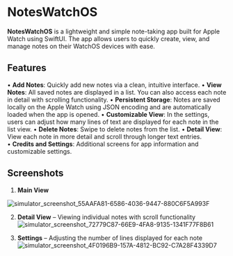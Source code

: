 # NotesWatchOS

**NotesWatchOS** is a lightweight and simple note-taking app built for Apple Watch using SwiftUI. The app allows users to quickly create, view, and manage notes on their WatchOS devices with ease.

## Features

• **Add Notes**: Quickly add new notes via a clean, intuitive interface.
• **View Notes**: All saved notes are displayed in a list. You can also access each note in detail with scrolling functionality.
• **Persistent Storage**: Notes are saved locally on the Apple Watch using JSON encoding and are automatically loaded when the app is opened.
• **Customizable View**: In the settings, users can adjust how many lines of text are displayed for each note in the list view.
• **Delete Notes**: Swipe to delete notes from the list.
• **Detail View**: View each note in more detail and scroll through longer text entries.
• **Credits and Settings**: Additional screens for app information and customizable settings.

## Screenshots

1. **Main View**
   
![simulator_screenshot_55AAFA81-6586-4036-9447-880C6F5A993F](https://github.com/user-attachments/assets/085f996f-0a0c-488d-bf52-e32b20bce917)

2. **Detail View** – Viewing individual notes with scroll functionality
![simulator_screenshot_72779C87-66E9-4FA8-9135-1341F77F8B61](https://github.com/user-attachments/assets/92922d04-1b8d-4190-98ac-d44d1d6f77f4)

3. **Settings** – Adjusting the number of lines displayed for each note
![simulator_screenshot_4F0196B9-157A-4812-BC92-C7A28F4339D7](https://github.com/user-attachments/assets/c3e56c8e-ed7b-4469-9ff5-dd3b1009e88b)

